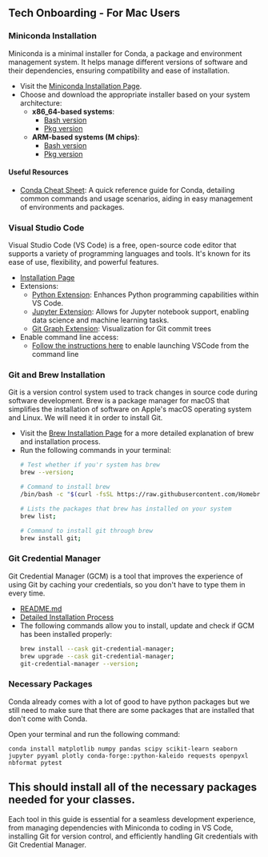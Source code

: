## Tech Onboarding - For Mac Users

### Miniconda Installation
Miniconda is a minimal installer for Conda, a package and environment management system. It helps manage different versions of software and their dependencies, ensuring compatibility and ease of installation.

- Visit the [Miniconda Installation Page](https://docs.conda.io/projects/miniconda/en/latest/index.html).
- Choose and download the appropriate installer based on your system architecture:
  - **x86_64-based systems**:
    - [Bash version](https://repo.anaconda.com/miniconda/Miniconda3-latest-MacOSX-x86_64.sh)
    - [Pkg version](https://repo.anaconda.com/miniconda/Miniconda3-latest-MacOSX-x86_64.pkg)
  - **ARM-based systems (M chips)**:
    - [Bash version](https://repo.anaconda.com/miniconda/Miniconda3-latest-MacOSX-arm64.sh)
    - [Pkg version](https://repo.anaconda.com/miniconda/Miniconda3-latest-MacOSX-arm64.pkg)

#### Useful Resources
- [Conda Cheat Sheet](https://conda.io/projects/conda/en/latest/user-guide/cheatsheet.html): A quick reference guide for Conda, detailing common commands and usage scenarios, aiding in easy management of environments and packages.

### Visual Studio Code
Visual Studio Code (VS Code) is a free, open-source code editor that supports a variety of programming languages and tools. It's known for its ease of use, flexibility, and powerful features.

- [Installation Page](https://code.visualstudio.com)
- Extensions:
  - [Python Extension](https://marketplace.visualstudio.com/items?itemName=ms-python.python): Enhances Python programming capabilities within VS Code.
  - [Jupyter Extension](https://marketplace.visualstudio.com/items?itemName=ms-toolsai.jupyter): Allows for Jupyter notebook support, enabling data science and machine learning tasks.
  - [Git Graph Extension](https://marketplace.visualstudio.com/items?itemName=mhutchie.git-graph): Visualization for Git commit trees
- Enable command line access:
  - [Follow the instructions here](https://code.visualstudio.com/docs/setup/mac#_launching-from-the-command-line) to enable launching VSCode from the command line

### Git and Brew Installation
Git is a version control system used to track changes in source code during software development. Brew is a package manager for macOS that simplifies the installation of software on Apple's macOS operating system and Linux. We will need it in order to install Git.

- Visit the [Brew Installation Page](https://brew.sh) for a more detailed explanation of brew and installation process.
- Run the following commands in your terminal:
  ```bash
  # Test whether if you'r system has brew
  brew --version;
  
  # Command to install brew
  /bin/bash -c "$(curl -fsSL https://raw.githubusercontent.com/Homebrew/install/HEAD/install.sh)";
  
  # Lists the packages that brew has installed on your system
  brew list;

  # Command to install git through brew
  brew install git;
  ```

### Git Credential Manager
Git Credential Manager (GCM) is a tool that improves the experience of using Git by caching your credentials, so you don't have to type them in every time.

- [README.md](https://github.com/git-ecosystem/git-credential-manager/blob/main/README.md)
- [Detailed Installation Process](https://github.com/git-ecosystem/git-credential-manager/blob/release/docs/install.md)
- The following commands allow you to install, update and check if GCM has been installed properly:
  ```bash
  brew install --cask git-credential-manager;
  brew upgrade --cask git-credential-manager;
  git-credential-manager --version;
  ```

### Necessary Packages
Conda already comes with a lot of good to have python packages but we still need to make sure that there are some packages that are installed that don't come with Conda.

Open your terminal and run the following command:
```
conda install matplotlib numpy pandas scipy scikit-learn seaborn jupyter pyyaml plotly conda-forge::python-kaleido requests openpyxl nbformat pytest
```

This should install all of the necessary packages needed for your classes.
---

Each tool in this guide is essential for a seamless development experience, from managing dependencies with Miniconda to coding in VS Code, installing Git for version control, and efficiently handling Git credentials with Git Credential Manager.